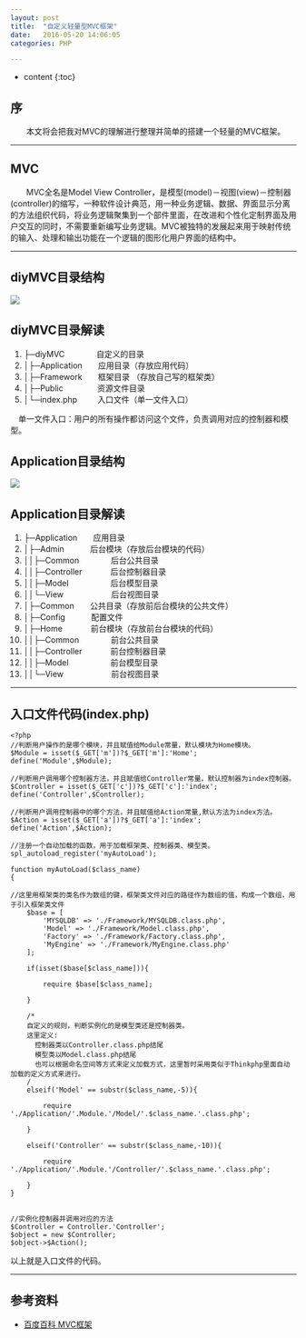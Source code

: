 ```yaml
---
layout: post
title:  "自定义轻量型MVC框架"
date:   2016-05-20 14:06:05
categories: PHP

---
```


* content
{:toc}

## 序

 &emsp;&emsp;本文将会把我对MVC的理解进行整理并简单的搭建一个轻量的MVC框架。


---

## MVC

  &emsp;&emsp;MVC全名是Model View Controller，是模型(model)－视图(view)－控制器(controller)的缩写，一种软件设计典范，用一种业务逻辑、数据、界面显示分离的方法组织代码，将业务逻辑聚集到一个部件里面，在改进和个性化定制界面及用户交互的同时，不需要重新编写业务逻辑。MVC被独特的发展起来用于映射传统的输入、处理和输出功能在一个逻辑的图形化用户界面的结构中。


---


## diyMVC目录结构

![](http://thphp.github.io/images/Mvc_Dir.png)

## diyMVC目录解读

1. ├─diyMVC&emsp;&emsp;&emsp;&emsp;自定义的目录
2. │├─Application&emsp;&emsp;应用目录（存放应用代码）  
3. │├─Framework&emsp;&emsp;框架目录 （存放自己写的框架类）
4. │├─Public       &emsp;&emsp;&emsp;&emsp;资源文件目录
5. │└─index.php &emsp;&emsp;&nbsp;入口文件（单一文件入口）  

&emsp;单一文件入口：用户的所有操作都访问这个文件，负责调用对应的控制器和模型。

## Application目录结构
![](http://thphp.github.io/images/Mvc_App.png)

## Application目录解读

1. ├─Application&emsp;&emsp;应用目录
2. │├─Admin &emsp;&emsp;&emsp;后台模块（存放后台模块的代码）
3. ││├─Common&emsp;&emsp;&emsp;&emsp;后台公共目录
4. ││├─Controller&emsp;&emsp;&emsp; &nbsp;后台控制器目录
5. ││├─Model&emsp;&emsp;&emsp;&emsp;&emsp; 后台模型目录
6. ││└─View&emsp;&emsp;&emsp;&emsp;&emsp;&emsp;后台视图目录
7. │├─Common&emsp;&emsp;公共目录（存放前后台模块的公共文件）
8. │├─Config       &emsp;&emsp;&emsp;配置文件
9. │├─Home &emsp;&emsp;&emsp; 前台模块（存放前台台模块的代码）
3. ││├─Common&emsp;&emsp;&emsp;&emsp;前台公共目录
4. ││├─Controller&emsp;&emsp;&emsp; &nbsp;前台控制器目录
5. ││├─Model&emsp;&emsp;&emsp;&emsp;&emsp; 前台模型目录
6. ││└─View&emsp;&emsp;&emsp;&emsp;&emsp;&emsp;前台视图目录

---
## 入口文件代码(index.php)
 
	<?php
	//判断用户操作的是哪个模块，并且赋值给Module常量，默认模块为Home模块。
	$Module = isset($_GET['m'])?$_GET['m']:'Home';
	define('Module',$Module);
	
	//判断用户调用哪个控制器方法，并且赋值给Controller常量，默认控制器为index控制器。
	$Controller = isset($_GET['c'])?$_GET['c']:'index';
	define('Controller',$Controller);
	
	//判断用户调用控制器中的哪个方法，并且赋值给Action常量,默认方法为index方法。
	$Action = isset($_GET['a'])?$_GET['a']:'index';
	define('Action',$Action);
	
	//注册一个自动加载的函数，用于加载框架类、控制器类、模型类。
	spl_autoload_register('myAutoLoad');
	
	function myAutoLoad($class_name)
	{
	
	//这里用框架类的类名作为数组的键，框架类文件对应的路径作为数组的值，构成一个数组，用于引入框架类文件
	    $base = [
	        'MYSQLDB' => './Framework/MYSQLDB.class.php',
	        'Model' => './Framework/Model.class.php',
	        'Factory' => './Framework/Factory.class.php',
	        'MyEngine' => './Framework/MyEngine.class.php'
	    ];
				
	    if(isset($base[$class_name])){
	
	        require $base[$class_name];
	
	    }
		
		/*  
		自定义的规则，判断实例化的是模型类还是控制器类。
		这里定义:
		  控制器类以Controller.class.php结尾
		  模型类以Model.class.php结尾
		  也可以根据命名空间等方式来定义加载方式，这里暂时采用类似于Thinkphp里面自动加载的定义方式来进行。
		/
	    elseif('Model' == substr($class_name,-5)){
	
	        require './Application/'.Module.'/Model/'.$class_name.'.class.php';
	
	    }
	
	    elseif('Controller' == substr($class_name,-10)){
	
	        require './Application/'.Module.'/Controller/'.$class_name.'.class.php';
	
	    }  
	}    
	
	
	//实例化控制器并调用对应的方法
	$Controller = Controller.'Controller';
	$object = new $Controller;
	$object->$Action();
 

以上就是入口文件的代码。
	
---
## 参考资料

* [百度百科 MVC框架](http://baike.baidu.com/link?url=_XwOsZUwLI1KPgwdx21XD6r8everlnWJkwLcGiyxP1kyrNDm7iAACInE1nVwGR2NWzl0SJ0_v8MhiOH5Iv7MIxpmoziZVuwwFHt8Qbx6B2BtUYJyN7aBU8b5kMjgZfDULs3S0pAiUH--H0S_UXVy0JD7ZVwOtJCSP5naNdS9rOpv9cnqELs6fXy2yx_B7fod)
